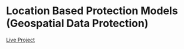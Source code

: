 # Location Based Protection Models (Geospatial Data Protection)
<a href="https://ravingalaxy.github.io/Location-Based-Protection-Models-Geospatial-Data-protection/" target = "_blank">Live Project </a>
